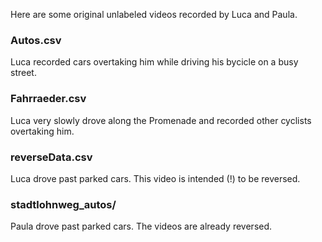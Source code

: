 Here are some original unlabeled videos recorded by Luca and Paula.

### Autos.csv
Luca recorded cars overtaking him while driving his bycicle on a busy street.

### Fahrraeder.csv
Luca very slowly drove along the Promenade and recorded other cyclists overtaking him.

### reverseData.csv
Luca drove past parked cars. This video is intended (!) to be reversed.

### stadtlohnweg_autos/
Paula drove past parked cars. The videos are already reversed.

